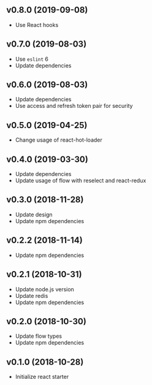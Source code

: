## v0.8.0 (2019-09-08)

* Use React hooks

## v0.7.0 (2019-08-03)

* Use `eslint` 6
* Update dependencies

## v0.6.0 (2019-08-03)

* Update dependencies
* Use access and refresh token pair for security

## v0.5.0 (2019-04-25)

* Change usage of react-hot-loader

## v0.4.0 (2019-03-30)

* Update dependencies
* Update usage of flow with reselect and react-redux

## v0.3.0 (2018-11-28)

* Update design
* Update npm dependencies

## v0.2.2 (2018-11-14)

* Update npm dependencies

## v0.2.1 (2018-10-31)

* Update node.js version
* Update redis
* Update npm dependencies

## v0.2.0 (2018-10-30)

* Update flow types
* Update npm dependencies

## v0.1.0 (2018-10-28)

* Initialize react starter
